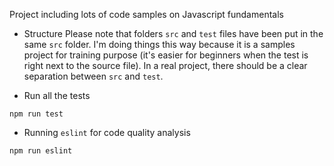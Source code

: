 Project including lots of code samples on Javascript fundamentals

* Structure
Please note that folders `src` and `test` files have been put in the same `src` folder. 
I'm doing things this way because it is a samples project for training purpose (it's easier for beginners when the test is right next to the source file). 
In a real project, there should be a clear separation between `src` and `test`.

* Run all the tests
```
npm run test
```

* Running `eslint` for code quality analysis
```
npm run eslint
```


